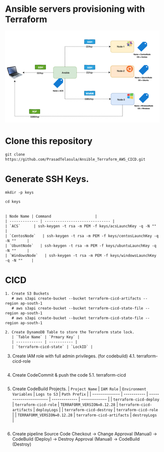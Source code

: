 # Ansible servers provisioning with Terraform

![Alt text](https://github.com/PrasadTelasula/Ansible/blob/master/arch_diag/arch_diag.png?raw=true "Architecture")

# Clone this repository

````
git clone https://github.com/PrasadTelasula/Ansible_Terraform_AWS_CICD.git
````


# Generate SSH Keys.

````
mkdir -p keys
````
````
cd keys


| Node Name | Command                    |
| ------------- | ------------------------------ |
| `ACS`      | ssh-keygen -t rsa -m PEM -f keys/acsLaunchKey -q -N ""      |
| `CentosNode`   | ssh-keygen -t rsa -m PEM -f keys/centosLaunchKey -q -N ""     |
| `UbuntNode`   | ssh-keygen -t rsa -m PEM -f keys/ubuntuLaunchKey -q -N ""     |
| `WindowsNode`   | ssh-keygen -t rsa -m PEM -f keys/windowsLaunchKey -q -N ""    |
````

# CICD 
````
1. Create S3 Buckets
   # aws s3api create-bucket --bucket terraform-cicd-artifacts --region ap-south-1
   # aws s3api create-bucket --bucket terraform-cicd-state-file --region ap-south-1
   # aws s3api create-bucket --bucket terraform-cicd-state-file --region ap-south-1
````

````
2. Create DynamoDB Table to store the Terraform state lock.
   | `Table Name` | `Prmary Key` |
   | ------------ | ----------- |
   | `terraform-cicd-state` | `LockID` |
````
3. Create IAM role with full admin privileges. (for codebuild)
   4.1. terraform-cicd-role
````
````
4. Create CodeCommit & push the code
   5.1. terraform-cicd
````
````
5. Create CodeBuild Projects.
   | `Project Name` |  `IAM Role` | `Environment Variables` | `Logs to S3`  | `Path Prefix` |
   | -------------- | ----------- | ----------------------- | ------------- | ------------- |
   | `terraform-cicd-deploy` | `terraform-cicd-role` | `TERRAFORM_VERSION=0.12.28` | `terraform-cicd-artifacts` | `deployLogs` |
   | `terraform-cicd-destroy` | `terraform-cicd-role` | | `TERRAFORM_VERSION=0.12.28` | `terraform-cicd-artifacts` | `destroyLogs` |
````
````
6. Create pipeline
   Source Code Checkout -> Change Approval (Manual) -> CodeBuild (Deploy) -> Destroy Approval (Manual) -> CodeBuild (Destroy)
````
